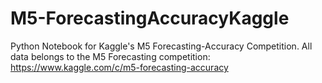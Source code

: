 # M5-ForecastingAccuracyKaggle
 Python Notebook for Kaggle's M5 Forecasting-Accuracy Competition.
 All data belongs to the M5 Forecasting competition: https://www.kaggle.com/c/m5-forecasting-accuracy

